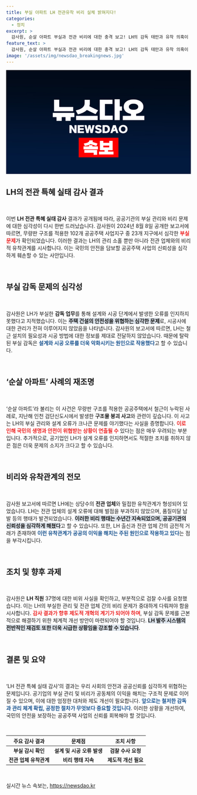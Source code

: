 ```yaml
---
title: 부실 아파트 LH 전관유착 비리 실체 밝혀지다!
categories:
  - 정치
excerpt: >
  감사원, 순살 아파트 부실과 전관 비리에 대한 충격 보고! LH의 감독 태만과 유착 의혹이 드러난 가운데, 37명의 직원이 검찰 수사 요청 대상으로 지목됐다. 국민 안전이 걸린 이 중대 사안은 과연 어떻게 해결될까? 클릭해서 전체 취재 내용을 확인하세요!
feature_text: >
  감사원, 순살 아파트 부실과 전관 비리에 대한 충격 보고! LH의 감독 태만과 유착 의혹이 드러난 가운데, 37명의 직원이 검찰 수사 요청 대상으로 지목됐다. 국민 안전이 걸린 이 중대 사안은 과연 어떻게 해결될까? 클릭해서 전체 취재 내용을 확인하세요!
image: '/assets/img/newsdao_breakingnews.jpg'
---
```


<p><img src="/assets/img/newsdao_breakingnews.jpg" alt="cryptoinkorea 속보" /></p>

<h2 data-ke-size="size26">LH의 전관 특혜 실태 감사 결과</h2>

<p data-ke-size="size16">&nbsp;</p>

<p>이번 <b>LH 전관 특혜 실태 감사</b> 결과가 공개됨에 따라, 공공기관의 부실 관리와 비리 문제에 대한 심각성이 다시 한번 드러났습니다. 감사원이 2024년 8월 8일 공개한 보고서에 따르면, 무량판 구조를 적용한 102개 공공주택 사업지구 중 23개 지구에서 심각한 <b><span style="color: #ee2323;">부실 문제</span></b>가 확인되었습니다. 이러한 결과는 LH의 관리 소홀 뿐만 아니라 전관 업체와의 비리적 유착관계를 시사합니다. 이는 국민의 안전을 담보할 공공주택 사업의 신뢰성을 심각하게 훼손할 수 있는 사안입니다. </p>

<p data-ke-size="size16">&nbsp;</p>

<h2 data-ke-size="size26">부실 감독 문제의 심각성</h2>

<p data-ke-size="size16">&nbsp;</p>

<p>감사원은 LH가 부실한 <b>감독 업무</b>를 통해 설계와 시공 단계에서 발생한 오류를 인지하지 못했다고 지적했습니다. 이는 <b><span style="background-color: #21538527;">주택 건설의 안전성을 위협하는 심각한 문제</span></b>로, 시공사에 대한 관리가 전혀 이루어지지 않았음을 나타냅니다. 감사원의 보고서에 따르면, LH는 철근 설치의 필요성과 시공 방법에 대한 정보를 제대로 전달하지 않았습니다. 때문에 탈락된 부실 감독은 <b><span style="color: #1a5490;">설계와 시공 오류를 더욱 악화시키는 원인으로 작용했다</span></b>고 할 수 있습니다.</p>

<p data-ke-size="size16">&nbsp;</p>

<h2 data-ke-size="size26">‘순살 아파트’ 사례의 재조명</h2>

<p data-ke-size="size16">&nbsp;</p>

<p>‘순살 아파트’라 불리는 이 사건은 무량판 구조를 적용한 공공주택에서 철근이 누락된 사례로, 지난해 인천 검단신도시에서 발생한 <b>구조물 붕괴 사고</b>와 관련이 깊습니다. 이 사고는 LH의 부실 관리와 설계 오류가 크나큰 문제를 야기했다는 사실을 증명합니다. <b><span style="color: #ee2323;">이로 인해 국민의 생명과 안전이 위협받는 상황이 연출될 수</span></b> 있다는 점은 매우 우려되는 부분입니다. 추가적으로, 공기업인 LH가 설계 오류를 인지하면서도 적절한 조치를 취하지 않은 점은 더욱 문제의 소지가 크다고 할 수 있습니다.</p>

<p data-ke-size="size16">&nbsp;</p>

<h2 data-ke-size="size26">비리와 유착관계의 전모</h2>

<p data-ke-size="size16">&nbsp;</p>

<p>감사원 보고서에 따르면 LH에는 상당수의 <b>전관 업체</b>와 밀접한 유착관계가 형성되어 있었습니다. LH는 전관 업체의 설계 오류에 대해 벌점을 부과하지 않았으며, 품질미달 남발 등의 행태가 발견되었습니다. <b><span style="background-color: #21538527;">이러한 비리 행태는 수년간 지속되었으며, 공공기관의 신뢰성을 심각하게 해쳤다</span></b>고 할 수 있습니다. 또한, LH 출신과 전관 업체 간의 금전적 거래가 존재하여 <b><span style="color: #1a5490;">이런 유착관계가 공공의 이익을 해치는 주된 원인으로 작용하고 있다</span></b>는 점을 부각시킵니다.</p>

<p data-ke-size="size16">&nbsp;</p>

<h2 data-ke-size="size26">조치 및 향후 과제</h2>

<p data-ke-size="size16">&nbsp;</p>

<p>감사원은 <b>LH 직원</b> 37명에 대한 비위 사실을 확인하고, 부분적으로 검찰 수사를 요청했습니다. 이는 LH의 부실한 관리 및 전관 업체 간의 비리 문제가 중대하게 다뤄져야 함을 시사합니다. <b><span style="color: #ee2323;">감사 결과가 향후 제도적 개혁의 계기가 되어야 하며</span></b>, 부실 감독 문제를 근본적으로 해결하기 위한 체계적 개선 방안이 마련되어야 할 것입니다. <b><span style="background-color: #21538527;">LH 발주 시스템의 전반적인 재검토 또한 더욱 시급한 상황임을 강조할 수 있습니다</span></b>.</p>

<p data-ke-size="size16">&nbsp;</p>

<h2 data-ke-size="size26">결론 및 요약</h2>

<p data-ke-size="size16">&nbsp;</p>

<p>‘LH 전관 특혜 실태 감사’의 결과는 우리 사회의 안전과 공공신뢰를 심각하게 위협하는 문제입니다. 공기업의 부실 관리 및 비리가 공동체의 이익을 해치는 구조적 문제로 이어질 수 있으며, 이에 대한 엄정한 대처와 제도 개선이 필요합니다. <b><span style="color: #1a5490;">앞으로는 철저한 감독과 관리 체계 확립, 공정한 절차가 무엇보다 중요할 것입니다</span></b>. 이러한 상황을 개선하여, 국민의 안전을 보장하는 공공주택 사업의 신뢰를 회복해야 할 것입니다. </p>

<p data-ke-size="size16">&nbsp;</p>

<table style="width: 100%;">
  <thead>
    <tr>
      <th style="text-align: center;">주요 감사 결과</th>
      <th style="text-align: center;">문제점</th>
      <th style="text-align: center;">조치 사항</th>
    </tr>
  </thead>
  <tbody>
    <tr>
      <td style="text-align: center; height: 17px;"><b>부실 감시 확인</b></td>
      <td style="text-align: center; height: 17px;"><b>설계 및 시공 오류 발생</b></td>
      <td style="text-align: center; height: 17px;"><b>검찰 수사 요청</b></td>
    </tr>
    <tr>
      <td style="text-align: center; height: 17px;"><b>전관 업체 유착관계</b></td>
      <td style="text-align: center; height: 17px;"><b>비리 행태 지속</b></td>
      <td style="text-align: center; height: 17px;"><b>제도적 개선 필요</b></td>
    </tr>
  </tbody>
</table>

<p data-ke-size="size16">&nbsp;</p>
실시간 뉴스 속보는, <a href="https://newsdao.kr" rel="dofollow">https://newsdao.kr</a>


